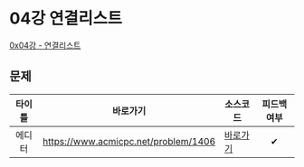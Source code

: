 # 04강 연결리스트

[0x04강 - 연결리스트](https://www.acmicpc.net/workbook/view/7308)

## 문제
| 타이틀 | 바로가기                                 | 소스코드                                  | 피드백여부 |
|:---:|--------------------------------------|---------------------------------------|:-----:|
| 에디터 | https://www.acmicpc.net/problem/1406 | [바로가기](../../problem/n1406/Main.java) |   ✔   | 
